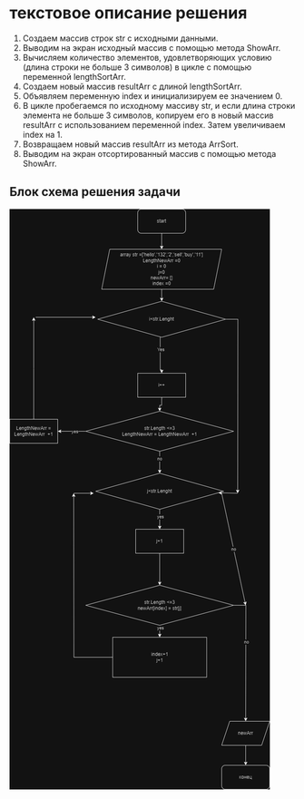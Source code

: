 <!-- Задача: Написать программу, которая из имеющегося массива строк формирует новый массив из строк, длина которых меньше, либо равна 3 символам. Первоначальный массив можно ввести с клавиатуры, либо задать на старте выполнения алгоритма. При решении не рекомендуется пользоваться коллекциями, лучше обойтись исключительно массивами.

Примеры:
[“Hello”, “2”, “world”, “:-)”] → [“2”, “:-)”]
[“1234”, “1567”, “-2”, “computer science”] → [“-2”]
[“Russia”, “Denmark”, “Kazan”] → [] -->

# текстовое описание решения

1. Создаем массив строк str с исходными данными.
2. Выводим на экран исходный массив с помощью метода ShowArr.
3. Вычисляем количество элементов, удовлетворяющих условию (длина строки не больше 3 символов) в цикле с помощью переменной lengthSortArr.
4. Создаем новый массив resultArr с длиной lengthSortArr.
5. Объявляем переменную index и инициализируем ее значением 0.
6. В цикле пробегаемся по исходному массиву str, и если длина строки элемента не больше 3 символов, копируем его в новый массив resultArr с использованием переменной index. Затем увеличиваем index на 1.
7. Возвращаем новый массив resultArr из метода ArrSort.
8. Выводим на экран отсортированный массив с помощью метода ShowArr.

## Блок схема решения задачи

![Блок схема](bs.png)
